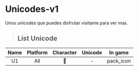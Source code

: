 # Unicodes-v1
Unos unicodes que puedes disfrutar visitame para ver mas.
> <h2>List Unicode</h2>
 
|               Name               |   Platform   | Character | Unicode |                     In game                    |
|:--------------------------------:|:------------:|:---------:|:-------:|:----------------------------------------------:|
|             U1                   |     All      |          |  -      |pack_icon
